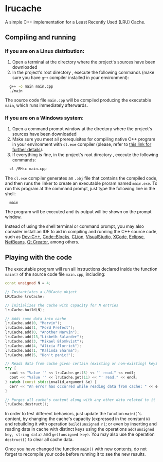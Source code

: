 # lrucache
A simple C++ implementation for a Least Recently Used (LRU) Cache.


## Compiling and running
### If you are on a Linux distribution:

1. Open a terminal at the directory where the project's sources have been downloaded
2. In the project's root directory , execute the following commands (make sure you have `g++` compiler installed in your environment):

```bash
  g++ -o main main.cpp
  ./main
```
The source code file `main.cpp` will be compiled producing the executable `main`, which runs immediately afterwards.

### If you are on a Windows system:

1. Open a command prompt window at the directory where the project's sources have been downloaded
2. Make sure you meet all prerequisites for compiling native C++ program in your environment with `cl.exe` compiler (please, refer to [this link for further details](https://msdn.microsoft.com/en-us/library/ms235639.aspx)).
3. If everything is fine, in the project's root directory , execute the following commands:

```bash
  cl /EHsc main.cpp
```
The `cl.exe` compiler generates an `.obj` file that contains the compiled code, and then runs the linker to create an executable proram named `main.exe`. To run this program at the command prompt, just type the following line in the shell:

```bash
  main
```
The program will be executed and its output will be shown on the prompt window.

Instead of using the shell terminal or command prompt, you may also consider install an IDE to aid in compiling and running the C++ source code, such as [Dev-C++](http://orwelldevcpp.blogspot.com.br/), [Code::Blocks](http://www.codeblocks.org/), [CLion](https://www.jetbrains.com/clion/), [VisualStudio](https://www.visualstudio.com/), [XCode](https://developer.apple.com/xcode/), [Eclipse](http://www.eclipse.org/downloads/packages/eclipse-ide-cc-developers/mars1), [NetBeans](https://netbeans.org/features/cpp/), [Qt Creator](https://www.qt.io/ide/), among others.


## Playing with the code
The executable program will run all instructions declared inside the function `main()` of the source code file `main.cpp`, including:

```cpp
const unsigned N = 4;

// Instantiates a LRUCache object  
LRUCache lruCache;

// Initializes the cache with capacity for N entries
lruCache.build(N);

// Adds some data into cache
lruCache.add(0, "Marvin");
lruCache.add(1, "Ford Prefect");
lruCache.add(0, "Another Marvin");
lruCache.add(13,"Lisbeth Salander");
lruCache.add(3, "Mikael Blomkvist");
lruCache.add(4, "Alicia Florrick");
lruCache.add(1, "Kalinda Sharma");
lruCache.add(5, "Don't panic!");

// Reads data from cache given certain (existing or non-existing) keys
try {
  cout << "Value '" << lruCache.get(3) << "' read." << endl;
  cout << "Value '" << lruCache.get(11) << "' read." << endl;
} catch (const std::invalid_argument &e) {
  cerr << "An error has occurred while reading data from cache: " << e.what() << endl;
}

// Purges all cache's content along with any other data related to it
lruCache.destruct();
```
In order to test different behaviors, just update the function `main()`'s content, by changing the cache's capacity (expressed in the constant `N`) and rebuilding it with operation `build(unsigned n)`; or even by inserting and reading data in cache with distinct keys using the operations `add(unsigned key, string data)` and `get(unsigned key)`. You may also use the operation `destruct()` to clear all cache data.

Once you have changed the function `main()` with new contents, do not forget to recompile your code before running it to see the new results.

